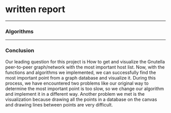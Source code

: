 # written report
****
### Algorithms


****
### Conclusion
Our leading question for this project is How to get and visualize the Gnutella peer-to-peer graph/network with the most important host list. Now, with the functions and algorithms we implemented, we can successfully find the most important point from a graph database and visualize it. During this process, we have encountered two problems like our original way to determine the most important point is too slow, so we change our algorithm and implement it in a different way. Another problem we met is the visualization because drawing all the points in a database on the canvas and drawing lines between points are very difficult.
